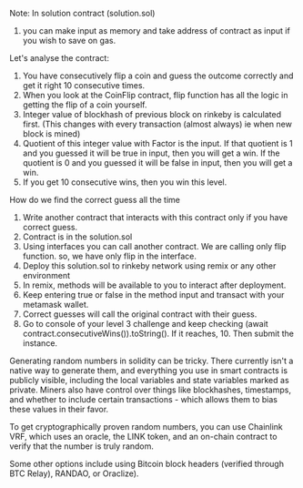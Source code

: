 Note: In solution contract (solution.sol)
1. you can make input as memory and take address of contract as input if you wish to save on gas.


Let's analyse the contract:

1. You have consecutively flip a coin and guess the outcome correctly and get it right 10 consecutive times.
2. When you look at the CoinFlip contract, flip function has all the logic in getting the flip of a coin yourself.
3. Integer value of blockhash of previous block on rinkeby is calculated first. (This changes with every transaction (almost always) ie when new block is mined)
4. Quotient of this integer value with Factor is the input. If that quotient is 1 and you guessed it will be true in input, then you will get a win. If the quotient is 0 and you guessed it will be false in input, then you will get a win.
5. If you get 10 consecutive wins, then you win this level.

How do we find the correct guess all the time
1. Write another contract that interacts with this contract only if you have correct guess. 
2. Contract is in the solution.sol
3. Using interfaces you can call another contract. We are calling only flip function. so, we have only flip in the interface.
4. Deploy this solution.sol to rinkeby network using remix or any other environment
5. In remix, methods will be available to you to interact after deployment.
6. Keep entering true or false in the method input and transact with your metamask wallet.
7. Correct guesses will call the original contract with their guess.
8. Go to console of your level 3 challenge and keep checking (await contract.consecutiveWins()).toString(). If it reaches, 10. Then submit the instance.

Generating random numbers in solidity can be tricky. There currently isn't a native way to generate them, and everything you use in smart contracts is publicly visible, including the local variables and state variables marked as private. Miners also have control over things like blockhashes, timestamps, and whether to include certain transactions - which allows them to bias these values in their favor.

To get cryptographically proven random numbers, you can use Chainlink VRF, which uses an oracle, the LINK token, and an on-chain contract to verify that the number is truly random.

Some other options include using Bitcoin block headers (verified through BTC Relay), RANDAO, or Oraclize).


